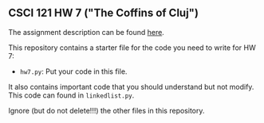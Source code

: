 CSCI 121 HW 7 ("The Coffins of Cluj")
-------------------------------------

The assignment description can be found 
[here](https://docs.google.com/document/d/1O947djsWbgoglKWz6aU21BL4GvYl3W_qJvP0zQoZGlY/copy?usp=sharing).

This repository contains a starter file for the code
you need to write for HW 7:
- `hw7.py`: Put your code in this file.

It also contains important code that you should understand but not modify.
This code can found in `linkedlist.py`.

Ignore (but do not delete!!!) the other files in this repository.